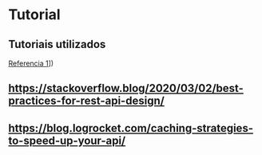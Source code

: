 # Tutorial

## Tutoriais utilizados
[Referencia 1]([[https://pages.github.com/](https://codedamn.com/news/backend/rest-api-caching-advanced-techniques))])
## https://stackoverflow.blog/2020/03/02/best-practices-for-rest-api-design/
## https://blog.logrocket.com/caching-strategies-to-speed-up-your-api/
